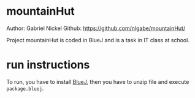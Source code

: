 # mountainHut
Author: Gabriel Nickel
Github: https://github.com/nlgabe/mountainHut/

Project mountainHut is coded in BlueJ and is a task in IT class at school.

# run instructions
To run, you have to install [BlueJ](https://www.bluej.org/),
then you have to unzip file and execute `package.bluej`.
